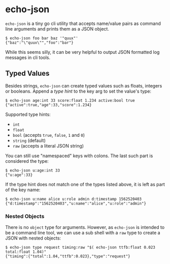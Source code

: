 echo-json
==================

`echo-json` is a tiny go cli utility that accepts name/value pairs as command
line arguments and prints them as a JSON object.


```
$ echo-json foo bar baz '"quux"'
{"baz":"\"quux\"","foo":"bar"}
```

While this seems silly, it can be very helpful to output JSON formatted log
messages in cli tools.

Typed Values
-------------------

Besides strings, `echo-json` can create typed values such as floats,
integers or booleans. Append a _type hint_ to the key arg to set the value's type:

```
$ echo-json age:int 33 score:float 1.234 active:bool true
{"active":true,"age":33,"score":1.234}
```

Supported type hints:

* `int`
* `float`
* `bool` (accepts `true`, `false`, `1` and `0`)
* `string` (default)
* `raw` (accepts a literal JSON string)

You can still use "namespaced" keys with colons. The last such part is
considered the type:

```
$ echo-json u:age:int 33
{"u:age":33}
```

If the type hint does not match one of the types listed above, it is left
as part of the key name:

```
$ echo-json u:name alice u:role admin d:timestamp 1562520403
{"d:timestamp":"1562520403","u:name":"alice","u:role":"admin"}
```

### Nested Objects

There is no `object` type for arguments. However, as `echo-json` is intended to be a command line tool, we can use a sub shell with a `raw` type to create a JSON with nested objects:

```
$ echo-json type request timing:raw "$( echo-json ttfb:float 0.023 total:float 1.04)"
{"timing":{"total":1.04,"ttfb":0.023},"type":"request"}
```
